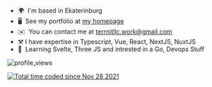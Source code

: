 * 🌍  I'm based in Ekaterinburg
* 🖥️  See my portfolio at [my homepage](https://terrnit-xyz.vercel.app)
* ✉️   You can contact me at [terrnitllc.work@gmail.com](mailto:terrnitllc.work@gmail.com)
* ⚒️​   I have expertise in Typescript, Vue, React, NextJS, NuxtJS
* 🧠  Learning Svelte, Three JS and intrested in a Go, Devops Stuff



![profile_views](https://komarev.com/ghpvc/?username=terrnitllc)


<a href="https://wakatime.com/@4016d1b7-d562-4259-b50d-efb21a5f523f"><img src="https://wakatime.com/badge/user/4016d1b7-d562-4259-b50d-efb21a5f523f.svg" alt="Total time coded since Nov 28 2021" /></a>










